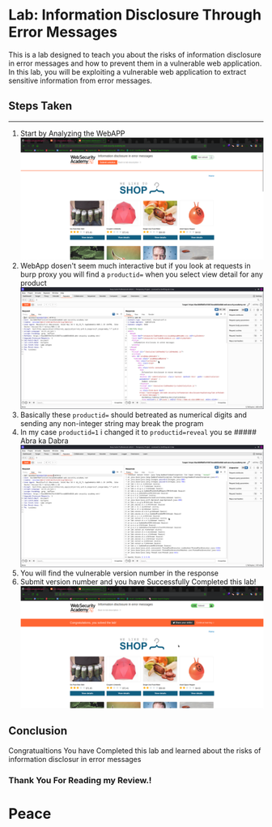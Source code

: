 # Lab: Information Disclosure Through Error Messages

This is a lab designed to teach you about the risks of information disclosure in error messages and how to prevent them in a vulnerable web application. In this lab, you will be exploiting a vulnerable web application to extract sensitive information from error messages.

## Steps Taken
---------------------
1. Start by Analyzing the WebAPP
   ![Step 1 screenshot](./screenshots/webapp.png)
2. WebApp dosen't seem much interactive but if you look at requests in burp proxy you will find a `productid=` when you select view detail for any product
   ![Step 2 screenshot](./screenshots/vuln-param.png)
3. Basically these `productid=` should betreated as numerical digits and sending any non-integer string may break the program
4. In my case `productid=1` i changed it to `productid=reveal` you se ##### Abra ka Dabra
   ![Step 4 screenshot](./screenshots/reveal.png)
5. You will find the vulnerable version number in the response
6. Submit version number and you have Successfully Completed this lab!
   ![Step 6 screenshot](./screenshots/lab-solved.png)

## Conclusion
Congratualtions You have Completed this lab and learned about the risks of information disclosur in error messages

### Thank You For Reading my Review.!

# Peace
